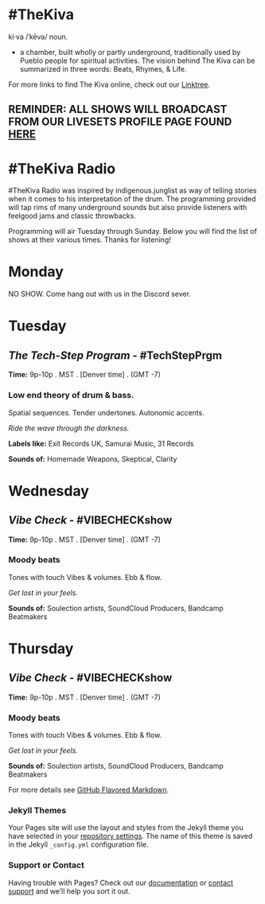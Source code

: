 # #TheKiva

ki·va /ˈkēvə/
noun.
- a chamber, built wholly or partly underground, traditionally used by Pueblo people for spiritual activities.
The vision behind The Kiva can be summarized in three words: Beats, Rhymes, & Life.

For more links to find The Kiva online, check out our [Linktree](https://linktr.ee/TheKiva).

## REMINDER: ALL SHOWS WILL BROADCAST FROM OUR LIVESETS PROFILE PAGE FOUND [HERE](https://livesets.com/the-kiva/live)

# #TheKiva Radio

#TheKiva Radio was inspired by indigenous.junglist as way of telling stories when it comes to his interpretation of the drum. The programming provided will tap rims of many underground sounds but also provide listeners with feelgood jams and classic throwbacks.

Programming will air Tuesday through Sunday. Below you will find the list of shows at their various times. Thanks for listening!


# Monday

NO SHOW. Come hang out with us in the Discord sever.


# Tuesday
## _The Tech-Step Program_ - #TechStepPrgm
**Time:** 9p-10p . MST . [Denver time] . (GMT -7)
### Low end theory of drum & bass.

Spatial sequences.
Tender undertones.
Autonomic accents.

_Ride the wave through the darkness._

**Labels like:** Exit Records UK, Samurai Music, 31 Records 

**Sounds of:** Homemade Weapons, Skeptical, Clarity


# Wednesday
## _Vibe Check_ - #VIBECHECKshow
**Time:** 9p-10p . MST . [Denver time] . (GMT -7)
### Moody beats

Tones with touch
Vibes & volumes.
Ebb & flow.

_Get lost in your feels._

**Sounds of:** Soulection artists, SoundCloud Producers, Bandcamp Beatmakers

# Thursday
## _Vibe Check_ - #VIBECHECKshow
**Time:** 9p-10p . MST . [Denver time] . (GMT -7)
### Moody beats

Tones with touch
Vibes & volumes.
Ebb & flow.

_Get lost in your feels._

**Sounds of:** Soulection artists, SoundCloud Producers, Bandcamp Beatmakers


For more details see [GitHub Flavored Markdown](https://guides.github.com/features/mastering-markdown/).

### Jekyll Themes

Your Pages site will use the layout and styles from the Jekyll theme you have selected in your [repository settings](https://github.com/inTheKiva/inTheKiva.github.io/settings). The name of this theme is saved in the Jekyll `_config.yml` configuration file.

### Support or Contact

Having trouble with Pages? Check out our [documentation](https://docs.github.com/categories/github-pages-basics/) or [contact support](https://github.com/contact) and we’ll help you sort it out.
